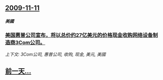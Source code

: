 ## [2009-11-11](/news/2009/11/11/index.md)

##### 美國
### [美国惠普公司宣布，将以总价约27亿美元的价格现金收购网络设备制造商3Com公司。](/news/2009/11/11/美国惠普公司宣布-将以总价约27亿美元的价格现金收购网络设备制造商3Com公司.md)
_上下文: 3Com公司, 惠普公司, 收购, 现金, 美元, 美國_

## [前一天...](/news/2009/11/10/index.md)

